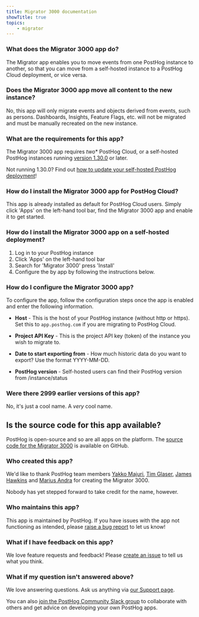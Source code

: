 ```yaml
---
title: Migrator 3000 documentation
showTitle: true
topics:
    - migrator
---
```


### What does the Migrator 3000 app do?

The Migrator app enables you to move events from one PostHog instance to another, so that you can move from a self-hosted instance to a PostHog Cloud deployment, or vice versa. 

### Does the Migrator 3000 app move all content to the new instance?

No, this app will only migrate events and objects derived from events, such as persons. Dashboards, Insights, Feature Flags, etc. will not be migrated and must be manually recreated on the new instance. 

### What are the requirements for this app?

The Migrator 3000 app requires *two** PostHog Cloud, or a self-hosted PostHog instances running [version 1.30.0](https://posthog.com/blog/the-posthog-array-1-30-0) or later. 

Not running 1.30.0? Find out [how to update your self-hosted PostHog deployment](https://posthog.com/docs/self-host/configure/upgrading-posthog)! 

### How do I install the Migrator 3000 app for PostHog Cloud?

This app is already installed as default for PostHog Cloud users. Simply click 'Apps' on the left-hand tool bar, find the Migrator 3000 app and enable it to get started. 

### How do I install the Migrator 3000 app on a self-hosted deployment?

1. Log in to your PostHog instance
2. Click 'Apps' on the left-hand tool bar
3. Search for 'Migrator 3000' press 'Install'
4. Configure the by app by following the instructions below. 

### How do I configure the Migrator 3000 app?

To configure the app, follow the configuration steps once the app is enabled and enter the following information. 

- **Host** - This is the host of your PostHog instance (without http or https). Set this to `app.posthog.com` if you are migrating to PostHog Cloud.

- **Project API Key** - This is the project API key (token) of the instance you wish to migrate to.

- **Date to start exporting from** - How much historic data do you want to export? Use the format YYYY-MM-DD.

- **PostHog version** - Self-hosted users can find their PostHog version from /instance/status

### Were there 2999 earlier versions of this app?

No, it's just a cool name. A _very_ cool name.

## Is the source code for this app available?

PostHog is open-source and so are all apps on the platform. The [source code for the Migrator 3000](https://github.com/posthog/posthog-plugin-migrator3000) is available on GitHub. 

### Who created this app?

We'd like to thank PostHog team members [Yakko Majuri](https://github.com/yakkomajuri), [Tim Glaser](https://github.com/timgl), [James Hawkins](https://github.com/jamesefhawkins) and [Marius Andra](https://github.com/mariusandra) for creating the Migrator 3000. 

Nobody has yet stepped forward to take credit for the name, however.

### Who maintains this app?

This app is maintained by PostHog. If you have issues with the app not functioning as intended, please [raise a bug report](https://github.com/PostHog/posthog/issues/new?assignees=&labels=bug&template=bug_report.md) to let us know!

### What if I have feedback on this app?

We love feature requests and feedback! Please [create an issue](https://github.com/PostHog/posthog/issues/new?assignees=&labels=enhancement%2C+feature&template=feature_request.md) to tell us what you think. 

### What if my question isn't answered above?

We love answering questions. Ask us anything via [our Support page](/questions).

You can also [join the PostHog Community Slack group](/slack) to collaborate with others and get advice on developing your own PostHog apps.